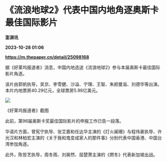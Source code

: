 # 《流浪地球2》代表中国内地角逐奥斯卡最佳国际影片
**澎湃讯**

**2023-10-28 01:06**

**https://m.thepaper.cn/detail/25098168**

据《好莱坞报道者》消息，中国内地选送《流浪地球2》参与本届奥斯卡最佳国际影片角逐。

该片由郭帆执导，吴京、李雪健、沙溢、宁理、王智、朱颜曼滋、刘德华等出演。本片内地票房40.29亿元，全球票房5.98亿美元。

![](https://imagecloud.thepaper.cn/thepaper/image/276/24/976.jpg)

《好莱坞报道者》截图

此前，第96届奥斯卡奖最佳国际影片的申报工作已告一段落。

华语片方面，曾宪宁执导、张艾嘉和任达华主演的《灯火阑珊》与程伟豪执导、许光汉和林柏宏主演的《关于我和鬼变成家人的那件事》分别代表中国香港、中国台湾参加角逐。

此外，陈哲艺执导，周冬雨、刘昊然、屈楚萧主演的《燃冬》代表新加坡出战。